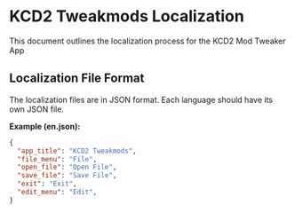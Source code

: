 # KCD2 Tweakmods Localization

This document outlines the localization process for the KCD2 Mod Tweaker App

## Localization File Format

The localization files are in JSON format. Each language should have its own JSON file.

**Example (en.json):**

```json
{
  "app_title": "KCD2 Tweakmods",
  "file_menu": "File",
  "open_file": "Open File",
  "save_file": "Save File",
  "exit": "Exit",
  "edit_menu": "Edit",
}
